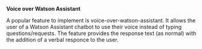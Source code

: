 **Voice over Watson Assistant**

A popular feature to implement is voice-over-watson-assistant.  It allows the user of a Watson Assistant chatbot 
to use their voice instead of typing questions/requests.  The feature provides the response text (as normal) with the 
addition of a verbal responce to the user. 
